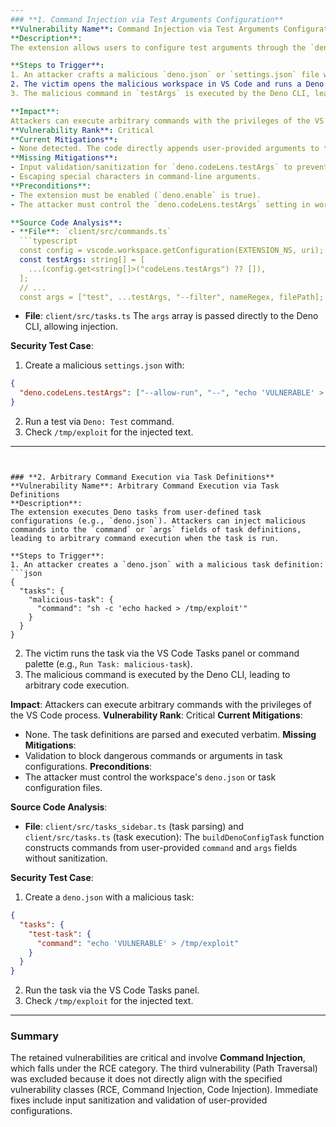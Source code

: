 ```yaml
---
### **1. Command Injection via Test Arguments Configuration**
**Vulnerability Name**: Command Injection via Test Arguments Configuration
**Description**:
The extension allows users to configure test arguments through the `deno.codeLens.testArgs` setting. These arguments are directly appended to the command line when executing Deno tests. An attacker could inject malicious shell commands (e.g., `--arg; rm -rf /` or `--arg && <malicious-command>`) into the configuration, leading to arbitrary command execution.

**Steps to Trigger**:
1. An attacker crafts a malicious `deno.json` or `settings.json` file with `deno.codeLens.testArgs` set to include a command (e.g., `["--allow-run", "--", "echo hacked > /tmp/exploit"]`).
2. The victim opens the malicious workspace in VS Code and runs a Deno test using the extension's command (e.g., `Deno: Test`).
3. The malicious command in `testArgs` is executed by the Deno CLI, leading to arbitrary code execution.

**Impact**:
Attackers can execute arbitrary commands with the privileges of the VS Code process, potentially leading to full system compromise.
**Vulnerability Rank**: Critical
**Current Mitigations**:
- None detected. The code directly appends user-provided arguments to the command line without sanitization.
**Missing Mitigations**:
- Input validation/sanitization for `deno.codeLens.testArgs` to prevent shell metacharacters.
- Escaping special characters in command-line arguments.
**Preconditions**:
- The extension must be enabled (`deno.enable` is true).
- The attacker must control the `deno.codeLens.testArgs` setting in workspace/user settings.

**Source Code Analysis**:
- **File**: `client/src/commands.ts`
  ```typescript
  const config = vscode.workspace.getConfiguration(EXTENSION_NS, uri);
  const testArgs: string[] = [
    ...(config.get<string[]>("codeLens.testArgs") ?? []),
  ];
  // ...
  const args = ["test", ...testArgs, "--filter", nameRegex, filePath];
  ```
- **File**: `client/src/tasks.ts`
  The `args` array is passed directly to the Deno CLI, allowing injection.

**Security Test Case**:
1. Create a malicious `settings.json` with:
```json
{
  "deno.codeLens.testArgs": ["--allow-run", "--", "echo 'VULNERABLE' > /tmp/exploit"]
}
```
2. Run a test via `Deno: Test` command.
3. Check `/tmp/exploit` for the injected text.

---
```


### **2. Arbitrary Command Execution via Task Definitions**
**Vulnerability Name**: Arbitrary Command Execution via Task Definitions
**Description**:
The extension executes Deno tasks from user-defined task configurations (e.g., `deno.json`). Attackers can inject malicious commands into the `command` or `args` fields of task definitions, leading to arbitrary command execution when the task is run.

**Steps to Trigger**:
1. An attacker creates a `deno.json` with a malicious task definition:
```json
{
  "tasks": {
    "malicious-task": {
      "command": "sh -c 'echo hacked > /tmp/exploit'"
    }
  }
}
```
2. The victim runs the task via the VS Code Tasks panel or command palette (e.g., `Run Task: malicious-task`).
3. The malicious command is executed by the Deno CLI, leading to arbitrary code execution.

**Impact**:
Attackers can execute arbitrary commands with the privileges of the VS Code process.
**Vulnerability Rank**: Critical
**Current Mitigations**:
- None. The task definitions are parsed and executed verbatim.
**Missing Mitigations**:
- Validation to block dangerous commands or arguments in task configurations.
**Preconditions**:
- The attacker must control the workspace's `deno.json` or task configuration files.

**Source Code Analysis**:
- **File**: `client/src/tasks_sidebar.ts` (task parsing) and `client/src/tasks.ts` (task execution):
  The `buildDenoConfigTask` function constructs commands from user-provided `command` and `args` fields without sanitization.

**Security Test Case**:
1. Create a `deno.json` with a malicious task:
```json
{
  "tasks": {
    "test-task": {
      "command": "echo 'VULNERABLE' > /tmp/exploit"
    }
  }
}
```
2. Run the task via the VS Code Tasks panel.
3. Check `/tmp/exploit` for the injected text.

---

### **Summary**
The retained vulnerabilities are critical and involve **Command Injection**, which falls under the RCE category. The third vulnerability (Path Traversal) was excluded because it does not directly align with the specified vulnerability classes (RCE, Command Injection, Code Injection). Immediate fixes include input sanitization and validation of user-provided configurations.
